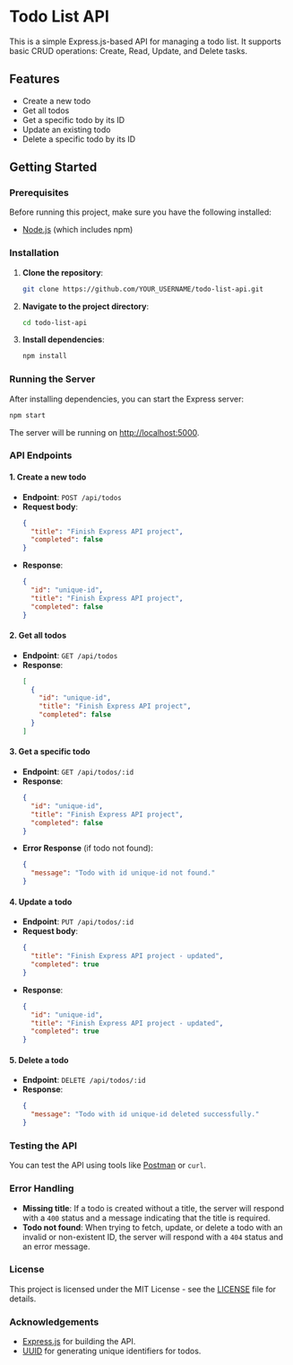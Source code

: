
# Todo List API

This is a simple Express.js-based API for managing a todo list. It supports basic CRUD operations: Create, Read, Update, and Delete tasks.

## Features

- Create a new todo
- Get all todos
- Get a specific todo by its ID
- Update an existing todo
- Delete a specific todo by its ID

## Getting Started

### Prerequisites

Before running this project, make sure you have the following installed:

- [Node.js](https://nodejs.org/) (which includes npm)

### Installation

1. **Clone the repository**:

   ```bash
   git clone https://github.com/YOUR_USERNAME/todo-list-api.git
   ```

2. **Navigate to the project directory**:

   ```bash
   cd todo-list-api
   ```

3. **Install dependencies**:

   ```bash
   npm install
   ```

### Running the Server

After installing dependencies, you can start the Express server:

```bash
npm start
```

The server will be running on [http://localhost:5000](http://localhost:5000).

### API Endpoints

#### 1. Create a new todo
- **Endpoint**: `POST /api/todos`
- **Request body**:
    ```json
    {
      "title": "Finish Express API project",
      "completed": false
    }
    ```
- **Response**:
    ```json
    {
      "id": "unique-id",
      "title": "Finish Express API project",
      "completed": false
    }
    ```

#### 2. Get all todos
- **Endpoint**: `GET /api/todos`
- **Response**:
    ```json
    [
      {
        "id": "unique-id",
        "title": "Finish Express API project",
        "completed": false
      }
    ]
    ```

#### 3. Get a specific todo
- **Endpoint**: `GET /api/todos/:id`
- **Response**:
    ```json
    {
      "id": "unique-id",
      "title": "Finish Express API project",
      "completed": false
    }
    ```
- **Error Response** (if todo not found):
    ```json
    {
      "message": "Todo with id unique-id not found."
    }
    ```

#### 4. Update a todo
- **Endpoint**: `PUT /api/todos/:id`
- **Request body**:
    ```json
    {
      "title": "Finish Express API project - updated",
      "completed": true
    }
    ```
- **Response**:
    ```json
    {
      "id": "unique-id",
      "title": "Finish Express API project - updated",
      "completed": true
    }
    ```

#### 5. Delete a todo
- **Endpoint**: `DELETE /api/todos/:id`
- **Response**:
    ```json
    {
      "message": "Todo with id unique-id deleted successfully."
    }
    ```

### Testing the API

You can test the API using tools like [Postman](https://www.postman.com/) or `curl`.

### Error Handling

- **Missing title**: If a todo is created without a title, the server will respond with a `400` status and a message indicating that the title is required.
- **Todo not found**: When trying to fetch, update, or delete a todo with an invalid or non-existent ID, the server will respond with a `404` status and an error message.

### License

This project is licensed under the MIT License - see the [LICENSE](LICENSE) file for details.

### Acknowledgements

- [Express.js](https://expressjs.com/) for building the API.
- [UUID](https://www.npmjs.com/package/uuid) for generating unique identifiers for todos.

```
